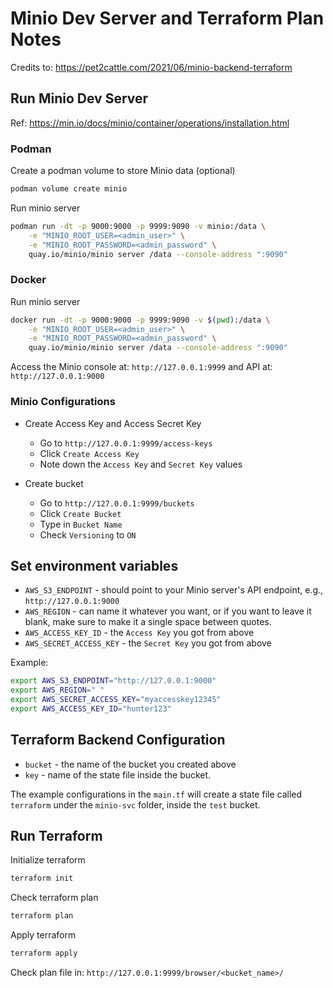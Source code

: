 # Minio Dev Server and Terraform Plan Notes
Credits to: https://pet2cattle.com/2021/06/minio-backend-terraform

## Run Minio Dev Server
Ref: https://min.io/docs/minio/container/operations/installation.html

### Podman
Create a podman volume to store Minio data (optional)
```bash
podman volume create minio
```

Run minio server
```bash
podman run -dt -p 9000:9000 -p 9999:9090 -v minio:/data \
    -e "MINIO_ROOT_USER=<admin_user>" \
    -e "MINIO_ROOT_PASSWORD=<admin_password" \
    quay.io/minio/minio server /data --console-address ":9090"
```

### Docker
Run minio server
```bash
docker run -dt -p 9000:9000 -p 9999:9090 -v $(pwd):/data \
    -e "MINIO_ROOT_USER=<admin_user>" \
    -e "MINIO_ROOT_PASSWORD=<admin_password" \
    quay.io/minio/minio server /data --console-address ":9090"
```

Access the Minio console at: `http://127.0.0.1:9999` and API at: `http://127.0.0.1:9000`

### Minio Configurations
* Create Access Key and Access Secret Key
    * Go to `http://127.0.0.1:9999/access-keys`
    * Click `Create Access Key`
    * Note down the `Access Key` and `Secret Key` values

* Create bucket
    * Go to `http://127.0.0.1:9999/buckets`
    * Click `Create Bucket`
    * Type in `Bucket Name`
    * Check `Versioning` to `ON`

## Set environment variables
* `AWS_S3_ENDPOINT` - should point to your Minio server's API endpoint, e.g., `http://127.0.0.1:9000`
* `AWS_REGION` - can name it whatever you want, or if you want to leave it blank, make sure to make it a single space between quotes.
* `AWS_ACCESS_KEY_ID` - the `Access Key` you got from above
* `AWS_SECRET_ACCESS_KEY` - the `Secret Key` you got from above

Example:
```bash
export AWS_S3_ENDPOINT="http://127.0.0.1:9000"
export AWS_REGION=" "
export AWS_SECRET_ACCESS_KEY="myaccesskey12345"
export AWS_ACCESS_KEY_ID="hunter123"
```
## Terraform Backend Configuration
* `bucket` - the name of the bucket you created above
* `key` - name of the state file inside the bucket.

The example configurations in the `main.tf` will create a state file called `terraform` under the `minio-svc` folder, inside the `test` bucket.

## Run Terraform
Initialize terraform
```bash
terraform init
```

Check terraform plan
```bash
terraform plan
```

Apply terraform
```bash
terraform apply
```

Check plan file in: `http://127.0.0.1:9999/browser/<bucket_name>/`